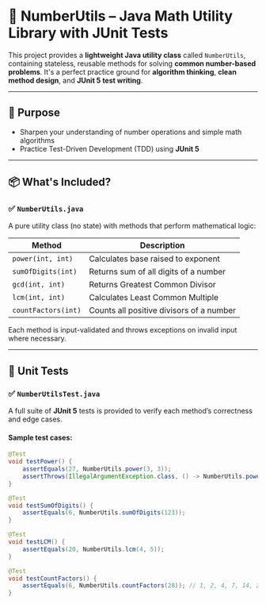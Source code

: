 # 🔢 NumberUtils – Java Math Utility Library with JUnit Tests

This project provides a **lightweight Java utility class** called `NumberUtils`, containing stateless, reusable methods for solving **common number-based problems**. It's a perfect practice ground for **algorithm thinking**, **clean method design**, and **JUnit 5 test writing**.

---

## 🎯 Purpose

- Sharpen your understanding of number operations and simple math algorithms
- Practice Test-Driven Development (TDD) using **JUnit 5**

---

## 📦 What's Included?

### ✅ `NumberUtils.java`
A pure utility class (no state) with methods that perform mathematical logic:

| Method              | Description                                  |
|---------------------|----------------------------------------------|
| `power(int, int)`   | Calculates base raised to exponent           |
| `sumOfDigits(int)`  | Returns sum of all digits of a number        |
| `gcd(int, int)`     | Returns Greatest Common Divisor              |
| `lcm(int, int)`     | Calculates Least Common Multiple             |
| `countFactors(int)` | Counts all positive divisors of a number     |

Each method is input-validated and throws exceptions on invalid input where necessary.

---

## 🧪 Unit Tests

### ✅ `NumberUtilsTest.java`

A full suite of **JUnit 5** tests is provided to verify each method’s correctness and edge cases.

#### Sample test cases:
```java
@Test
void testPower() {
    assertEquals(27, NumberUtils.power(3, 3));
    assertThrows(IllegalArgumentException.class, () -> NumberUtils.power(2, -1));
}

@Test
void testSumOfDigits() {
    assertEquals(6, NumberUtils.sumOfDigits(123));
}

@Test
void testLCM() {
    assertEquals(20, NumberUtils.lcm(4, 5));
}

@Test
void testCountFactors() {
    assertEquals(6, NumberUtils.countFactors(28)); // 1, 2, 4, 7, 14, 28
}
